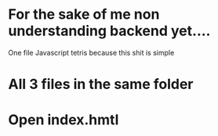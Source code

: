 # For the sake of me non understanding backend yet....

One file Javascript tetris because this shit is simple

# All 3 files in the same folder

# Open index.hmtl